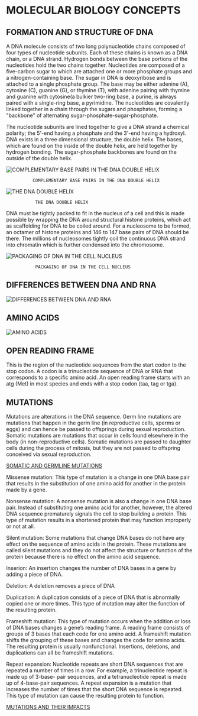 # MOLECULAR BIOLOGY CONCEPTS

## FORMATION AND STRUCTURE OF DNA

A DNA molecule consists of two long polynucleotide chains composed of four types of nucleotide subunits. 
Each of these chains is known as a DNA chain, or a DNA strand. Hydrogen bonds between the base portions of the 
nucleotides hold the two chains together.
Nucleotides are composed of a five-carbon sugar to which are attached one or more phosphate groups and a nitrogen-containing base.
The sugar in DNA is deoxyribose and is attached to a single phosphate group. The base may be either adenine (A), cytosine (C), guanine (G), 
or thymine (T), with adenine pairing with thymine and guanine with cytosine(a bulkier two-ring base, a purine, is always paired with a single-ring base,
a pyrimidine. The nucleotides are covalently linked together in a chain through the sugars and phosphates, forming a "backbone" of alternating 
sugar-phosphate-sugar-phosphate.

The nucleotide subunits are lined together to give a DNA strand a chemical polarity; the 5'-end having a phosphate and the 3'-end having a hydroxyl.
DNA exists in a three dimensional structure, the double helix. The bases, which are found on the inside of the double helix, are held together
by hydrogen bonding. The sugar-phosphate backbones are found on the outside of the double helix.

![COMPLEMENTARY BASE PAIRS IN THE DNA DOUBLE HELIX](https://www.ncbi.nlm.nih.gov/books/NBK26821/bin/ch4f4.jpg)

              COMPLEMENTARY BASE PAIRS IN THE DNA DOUBLE HELIX
              
![THE DNA DOUBLE HELIX](https://www.ncbi.nlm.nih.gov/books/NBK26821/bin/ch4f5.jpg)

               THE DNA DOUBLE HELIX


DNA must be tightly packed to fit in the nucleus of a cell and this is made possible by wrapping the DNA around structural histone proteins,
which act as scaffolding for DNA to be coiled around. For a nucleosome to be formed, an octamer of histone proteins and 146 to 147 base pairs of DNA
should be there. The millions of nucleosomes tightly coil the continuous DNA strand into chromatin which is further condensed into the chromosome.

![PACKAGING OF DNA IN THE CELL NUCLEUS](https://media.istockphoto.com/vectors/chromation-biological-diagram-vector-illustration-vector-id1205309579)

               PACKAGING OF DNA IN THE CELL NUCLEUS
               
## DIFFERENCES BETWEEN DNA AND RNA

![DIFFERENCES BETWEEN DNA AND RNA](https://cdn3.edurev.in/ApplicationImages/Temp/1582304_5ef787ad-7de4-4d26-949f-0b9f6e9cc8a7_lg.png)

## AMINO ACIDS

![AMINO ACIDS](https://media.cheggcdn.com/media/266/2660bd0e-4682-4ad1-b6e3-78f26fe59289/phpDQnsuc.png)

## OPEN READING FRAME

This is the region of the nucleotide sequences from the start codon to the stop codon. A codon is a trinucleotide sequence of DNA or RNA 
that corresponds to a specific amino acid.  An open reading frame starts with an atg (Met) in most species and ends with a stop codon (taa, tag or tga). 

## MUTATIONS

Mutations are alterations in the DNA sequence. Germ line mutations are mutations that happen in the germ line (in reproductive cells, sperms or eggs)
and can hence be passed to offsprings during sexual reproduction.
Somatic mutations are mutations that occur in cells found elsewhere in the body (in non-reproductive cells). Somatic mutations are passed to daughter cells during the process of mitosis, 
but they are not passed to offspring conceived via sexual reproduction.

[SOMATIC AND GERMLINE MUTATIONS](https://www.nature.com/scitable/content/ne0000/ne0000/ne0000/ne0000/118575917/42686_85.jpg)



Missense mutation: This type of mutation is a change in one DNA base pair that results in the substitution of one amino acid for another in the protein made by a gene.

Nonsense mutation: A nonsense mutation is also a change in one DNA base pair. Instead of substituting one amino acid for another, however, the altered DNA sequence prematurely signals the cell to stop building a protein. This type of mutation results in a shortened protein that may function improperly or not at all.

Silent mutation: Some mutations that change DNA bases do not have any effect on the sequence of amino acids in the protein. These mutations are called silent mutations and they do not affect the structure or function of the protein because there is no effect on the amino acid sequence.

Inserion: An insertion changes the number of DNA bases in a gene by adding a piece of DNA.

Deletion: A deletion removes a piece of DNA

Duplication: A duplication consists of a piece of DNA that is abnormally copied one or more times. This type of mutation may alter the function of the resulting protein.

Frameshift mutation: This type of mutation occurs when the addition or loss of DNA bases changes a gene’s reading frame. A reading frame consists of groups of 3 bases that each code for one amino acid. A frameshift mutation shifts the grouping of these bases and changes the code for amino acids. The resulting protein is usually nonfunctional. Insertions, deletions, and duplications can all be frameshift mutations.

Repeat expansion: Nucleotide repeats are short DNA sequences that are repeated a number of times in a row. For example, a trinucleotide repeat is made up of 3-base- pair sequences, and a tetranucleotide repeat is made up of 4-base-pair sequences. A repeat expansion is a mutation that increases the number of times that the short DNA sequence is repeated. This type of mutation can cause the resulting protein to function.

[MUTATIONS AND THEIR IMPACTS](https://www.nature.com/scitable/topicpage/genetic-mutation-441/)
